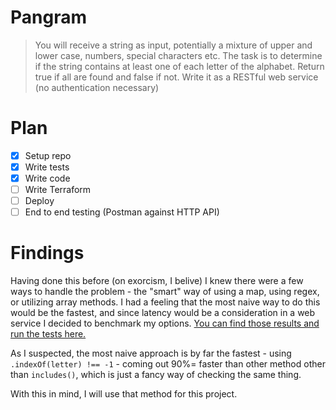 # Pangram

> You will receive a string as input, potentially a mixture of upper and lower case, numbers, special characters etc. The task is to determine if the string contains at least one of each letter of the alphabet. Return true if all are found and false if not. Write it as a RESTful web service (no authentication necessary)


# Plan
- [x] Setup repo
- [x] Write tests
- [x] Write code
- [ ] Write Terraform
- [ ] Deploy
- [ ] End to end testing (Postman against HTTP API)

# Findings

Having done this before (on exorcism, I belive) I knew there were a few ways to handle the problem - the "smart" way of using a map, using regex, or utilizing array methods. I had a feeling that the most naive way to do this would be the fastest, and since latency would be a consideration in a web service I decided to benchmark my options. [You can find those results and run the tests here.](https://jsperf.com/pangram-method-comparison/1)

As I suspected, the most naive approach is by far the fastest - using `.indexOf(letter) !== -1` - coming out 90%= faster than other method other than `includes()`, which is just a fancy way of checking the same thing.

With this in mind, I will use that method for this project.
